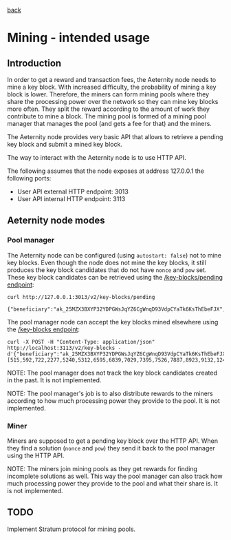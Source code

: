 [back](./README.md)
# Mining - intended usage

## Introduction

In order to get a reward and transaction fees, the Aeternity node needs to mine
a key block. With increased difficulty, the probability of mining a key block
is lower. Therefore, the miners can form mining pools where they share the
processing power over the network so they can mine key blocks more often. They
split the reward according to the amount of work they contribute to mine a
block. The mining pool is formed of a mining pool manager that manages the
pool (and gets a fee for that) and the miners.

The Aeternity node provides very basic API that allows to retrieve a pending key
block and submit a mined key block.

The way to interact with the Aeternity node is to use HTTP API.

The following assumes that the node exposes at address 127.0.0.1 the following
ports:
* User API external HTTP endpoint: 3013
* User API internal HTTP endpoint: 3113

## Aeternity node modes

### Pool manager

The Aeternity node can be configured (using `autostart: false`) not to mine key
blocks. Even though the node does not mine the key blocks, it still produces
the key block candidates that do not have `nonce` and `pow` set. These key
block candidates can be retrieved using the
[/key-blocks/pending endpoint](https://aeternity.github.io/epoch-api-docs/?config=https://raw.githubusercontent.com/aeternity/epoch/master/apps/aehttp/priv/swagger.json#/external/GetPendingKeyBlock):

```
curl http://127.0.0.1:3013/v2/key-blocks/pending

{"beneficiary":"ak_25MZX3BXYP32YDPGWsJqYZ6CgWnqD93VdpCYaTk6KsThEbeFJX","hash":"kh_2fsLicTxjJfy4T2ky1gD4byNaSKXyFAZhbUMuZHx3T1xgu5nN","height":6402,"miner":"ak_BpwWtzwJpfGe6AmusjQ9a5aqKF784nXkB2apoHPmNmrJTnPdn","prev_hash":"kh_kb3PaxWQmnE2Nz3CU9GKmX1ZKq2yxEc4YcKL1AT9TSTmrB6YM","prev_key_hash":"kh_kb3PaxWQmnE2Nz3CU9GKmX1ZKq2yxEc4YcKL1AT9TSTmrB6YM","state_hash":"bs_h1XLV6ALUWDP2q7B3B8vxzwgVPncsytAyKH5S8SC8EuFeZYBw","target":537156549,"time":1538656736062,"version":23}
```

The pool manager node can accept the key blocks mined elsewhere using the
[/key-blocks endpoint](https://aeternity.github.io/epoch-api-docs/?config=https://raw.githubusercontent.com/aeternity/epoch/master/apps/aehttp/priv/swagger.json#/internal/PostKeyBlock):

```
curl -X POST -H "Content-Type: application/json" http://localhost:3113/v2/key-blocks -d'{"beneficiary":"ak_25MZX3BXYP32YDPGWsJqYZ6CgWnqD93VdpCYaTk6KsThEbeFJX","hash":"kh_2K6enJiddfPvZTPJ9m5WgbFAc4y1Gtm4tx6C4ZbKtkUh3QqAJ6","height":6402,"miner":"ak_BpwWtzwJpfGe6AmusjQ9a5aqKF784nXkB2apoHPmNmrJTnPdn","nonce":2461944701583915239,"pow":[515,592,722,2277,5240,5312,6595,6839,7029,7395,7526,7887,8923,9132,12424,13618,14312,14628,15103,15328,16004,16739,16820,17997,18693,19146,19817,20099,21378,22029,22254,23161,24974,25504,25946,26563,28831,29300,29425,30198,31005,31202],"prev_hash":"kh_kb3PaxWQmnE2Nz3CU9GKmX1ZKq2yxEc4YcKL1AT9TSTmrB6YM","prev_key_hash":"kh_kb3PaxWQmnE2Nz3CU9GKmX1ZKq2yxEc4YcKL1AT9TSTmrB6YM","state_hash":"bs_h1XLV6ALUWDP2q7B3B8vxzwgVPncsytAyKH5S8SC8EuFeZYBw","target":537156549,"time":1538656736062,"version":23}'
```

NOTE: The pool manager does not track the key block candidates created in the
past. It is not implemented.

NOTE: The pool manager's job is to also distribute rewards to the miners
according to how much processing power they provide to the pool. It is not
implemented.

### Miner

Miners are supposed to get a pending key block over the HTTP API. When they
find a solution (`nonce` and `pow`) they send it back to the pool manager
using the HTTP API.

NOTE: The miners join mining pools as they get rewards for finding incomplete
solutions as well. This way the pool manager can also track how much
processing power they provide to the pool and what their share is. It is not
implemented.

## TODO

Implement Stratum protocol for mining pools.

